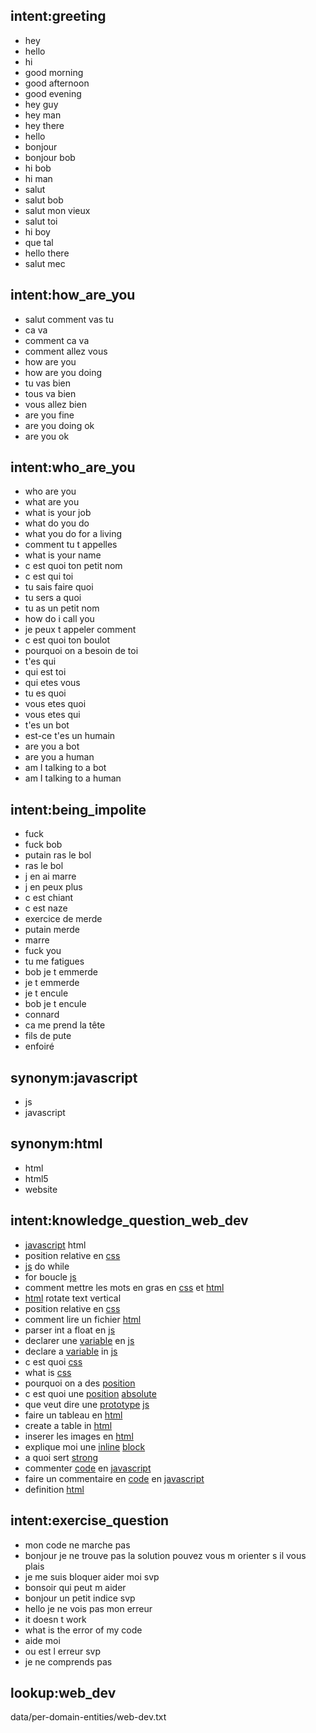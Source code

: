 ## intent:greeting
- hey
- hello
- hi
- good morning
- good afternoon
- good evening
- hey guy
- hey man
- hey there
- hello
- bonjour
- bonjour bob
- hi bob
- hi man
- salut
- salut bob
- salut mon vieux
- salut toi
- hi boy
- que tal
- hello there
- salut mec

## intent:how_are_you
- salut comment vas tu
- ca va
- comment ca va
- comment allez vous
- how are you
- how are you doing
- tu vas bien
- tous va bien
- vous allez bien
- are you fine
- are you doing ok
- are you ok

## intent:who_are_you
- who are you
- what are you
- what is your job
- what do you do
- what you do for a living
- comment tu t appelles
- what is your name
- c est quoi ton petit nom
- c est qui toi
- tu sais faire quoi
- tu sers a quoi
- tu as un petit nom
- how do i call you
- je peux t appeler comment
- c est quoi ton boulot
- pourquoi on a besoin de toi
- t'es qui 
- qui est toi
- qui etes vous
- tu es quoi
- vous etes quoi
- vous etes qui
- t'es un bot
- est-ce t'es un humain
- are you a bot
- are you a human
- am I talking to a bot
- am I talking to a human

## intent:being_impolite
- fuck 
- fuck bob
- putain ras le bol
- ras le bol
- j en ai marre
- j en peux plus
- c est chiant
- c est naze
- exercice de merde
- putain merde
- marre
- fuck you
- tu me fatigues
- bob je t emmerde
- je t emmerde
- je t encule
- bob je t encule
- connard
- ca me prend la tête
- fils de pute
- enfoiré

## synonym:javascript
- js
- javascript

## synonym:html
- html
- html5
- website

## intent:knowledge_question_web_dev
- [javascript](javascript) html
- position relative en [css](web_dev)
- [js](javascript) do while 
- for boucle [js](javascript)
- comment mettre les mots en gras en [css](web_dev) et [html](html)
- [html](html) rotate text vertical
- position relative en [css](web_dev)
- comment lire un fichier [html](html)
- parser int a float en [js](javascript)
- declarer une [variable](web_dev) en [js](javascript)
- declare a [variable](web_dev) in [js](javascript)
- c est quoi [css](web_dev)
- what is [css](web_dev)
- pourquoi on a des [position](web_dev)
- c est quoi une [position](web_dev) [absolute](web_dev)
- que veut dire une [prototype](web_dev) [js](web_dev)
- faire un tableau en [html](web_dev)
- create a table in [html](web_dev)
- inserer les images en [html](web_dev)
- explique moi une [inline](web_dev) [block](web_dev)
- a quoi sert [strong](web_dev)
- commenter [code](web_dev) en [javascript](web_dev)
- faire un commentaire en [code](web_dev) en [javascript](web_dev)
- definition [html](web_dev)

## intent:exercise_question
- mon code ne marche pas
- bonjour je ne trouve pas la solution pouvez vous m orienter s il vous plais
- je me suis bloquer aider moi svp
- bonsoir qui peut m aider
- bonjour un petit indice svp
- hello je ne vois pas mon erreur
- it doesn t work
- what is the error of my code
- aide moi 
- ou est l erreur svp
- je ne comprends pas

## lookup:web_dev
data/per-domain-entities/web-dev.txt